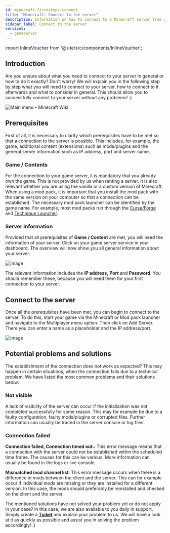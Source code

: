 ```yaml
---
id: minecraft-firststeps-connect
title: "Minecraft: Connect to the server"
description: Information on how to connect to a Minecraft server from ZAP-Hosting - ZAP-Hosting.com documentation
sidebar_label: Connect to the server
services:
  - gameserver
---
```


import InlineVoucher from '@site/src/components/InlineVoucher';

## Introduction

Are you unsure about what you need to connect to your server in general or how to do it exactly? Don't worry! We will explain you in the following step by step what you will need to connect to your server, how to connect to it afterwards and what to consider in general. This should allow you to successfully connect to your server without any problems! :)

![Main menu – Minecraft Wiki](https://static.wikia.nocookie.net/minecraft_gamepedia/images/f/f8/Java_Edition_1.19.3.png/revision/latest?cb=20221207162002)

<InlineVoucher />

## Prerequisites

First of all, it is necessary to clarify which prerequisites have to be met so that a connection to the server is possible. This includes, for example, the game, additional content (extensions) such as mods/plugins and the general server information such as IP address, port and server name.



### Game / Contents

For the connection to your game server, it is mandatory that you already own the game. This is not provided by us when renting a server. It is also relevant whether you are using the vanilla or a custom version of Minecraft. When using a mod pack, it is important that you install the mod pack with the same version on your computer so that a connection can be established. The necessary mod pack launcher can be identified by the game name. For example, most mod packs run through the [Curse/Forge](https://www.curseforge.com/) and [Technique Launcher](https://www.technicpack.net/).



### Server information

Provided that all prerequisites of **Game / Content** are met, you will need the information of your server. Click on your game server service in your dashboard. The overview will now show you all general information about your server.

![image](https://user-images.githubusercontent.com/26007280/217034202-7de52363-fbcb-4a33-ba0e-4e9c82792cfb.png)

The relevant information includes the **IP address,** **Port** and **Password**. You should remember these, because you will need them for your first connection to your server.



## Connect to the server

Once all the prerequisites have been met, you can begin to connect to the server. To do this, start your game via the Minecraft or Mod pack launcher and navigate to the Multiplayer menu option. Then click on Add Server. There you can enter a name as a placeholder and the IP address/port.

![image](https://user-images.githubusercontent.com/26007280/217034268-cddd8cc0-cd1b-439c-ba93-321c847e45e5.png)



## Potential problems and **solutions**

The establishment of the connection does not work as expected? This may happen in certain situations, when the connection fails due to a technical problem. We have listed the most common problems and their solutions below:



### Not visible

A lack of visibility of the server can occur if the initialization was not completed successfully for some reason. This may for example be due to a faulty configuration, faulty mods/plugins or corrupted files. Further information can usually be traced in the server console or log files.



### Connection failed

**Connection failed, Connection timed out.:** This error message means that a connection with the server could not be established within the scheduled time frame. The causes for this can be various. More information can usually be found in the logs or live console.

**Mismatched mod channel list**: This error message occurs when there is a difference in mods between the client and the server. This can for example occur if individual mods are missing or they are installed for a different version. In this case, the mods should preferably be reinstalled and checked on the client and the server.



The mentioned solutions have not solved your problem yet or do not apply in your case? In this case, we are also available to you daily in support. Simply create a **[Ticket](https://zap-hosting.com/en/customer/support/)** and explain your problem to us. We will have a look at it as quickly as possible and assist you in solving the problem accordingly! :)
